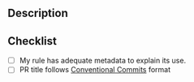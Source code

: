 ## Description
<!-- What does this PR do and how does it -->

<!-- Add this section if required
## Related
-->
<!-- Closes some existing issue
- Close #AAA
<!-- References some existing PR
- #CCC
-->

## Checklist

- [ ] My rule has adequate metadata to explain its use.
- [ ] PR title follows [Conventional Commits](https://www.conventionalcommits.org/) format
